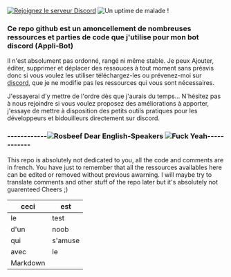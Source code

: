 [![Rejoignez le serveur Discord](https://discord.com/api/guilds/776870867539198012/widget.png)](https://discord.gg/d3wwj5s9T7) ![Un uptime de malade !](https://raster.shields.io/badge/uptime-99%2c94%25-brightgreen)

### Ce repo github est un amoncellement de nombreuses ressources et parties de code que j'utilise pour mon bot discord (**Appli-Bot**)

Il n'est absolument pas ordonné, rangé ni même stable. Je peux Ajouter, éditer, supprimer et déplacer des ressouces à tout moment sans préavis donc si vous voulez les utiliser téléchargez-les ou prévenez-moi sur [discord](https://discord.gg/d3wwj5s9T7), que je ne modifie pas les ressources qui vous sont nécessaires.

J'essayerai d'y mettre de l'ordre dès que j'aurais du temps...
N'hésitez pas à nous rejoindre si vous voulez proposez des améliorations à apporter, j'essaye de mettre à disposition des petits outils pratiques pour les développeurs et bidouilleurs directement sur discord.


### ------------![Rosbeef](https://cdn-icons-png.flaticon.com/24/197/197374.png)  Dear English-Speakers  ![Fuck Yeah](https://cdn-icons-png.flaticon.com/24/323/323310.png)------------

This repo is absolutely not dedicated to you, all the code and comments are in french. You have just to remember that all the ressources availables here can be edited or removed without previous awarning.
I will maybe try to translate comments and other stuff of the repo later but it's absolutely not guarenteed
Cheers ;)

|ceci     |est     |
|---------|--------|
|le       |test    |
|d'un     |noob    |
|qui      |s'amuse |
|avec     |le      |
|Markdown          |
